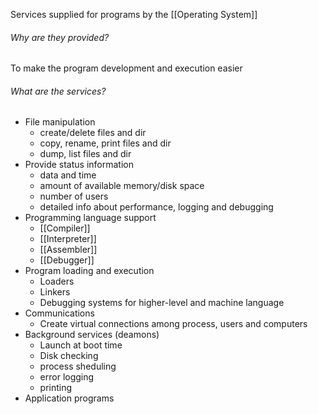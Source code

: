 Services supplied for programs by the [[Operating System]]

###### Why are they provided?
To make the program development and execution easier

###### What are the services?
- File manipulation
	- create/delete files and dir
	- copy, rename, print files and dir
	- dump, list files and dir
- Provide status information
	- data and time
	- amount of available memory/disk space
	- number of users
	- detailed info about performance, logging and debugging
- Programming language support
	- [[Compiler]]
	- [[Interpreter]]
	- [[Assembler]]
	- [[Debugger]]
- Program loading and execution
	- Loaders
	- Linkers
	- Debugging systems for higher-level and machine language
- Communications
	- Create virtual connections among process, users and computers
- Background services (deamons)
	- Launch at boot time
	- Disk checking
	- process sheduling
	- error logging
	- printing
- Application programs